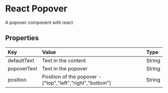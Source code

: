 # React Popover

A popover component with react

## Properties

|Key|Value|Type|
|:--|:----|:---|
|defaultText|Text in the content|String|
|popoverText|Text in the popover|String|
|position|Position of the popover - ["top","left","right","bottom"]|String|